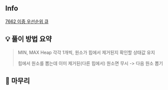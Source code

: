 ## Info
[7662 이중 우선순위 큐](https://www.acmicpc.net/problem/7662)

## 💡 풀이 방법 요약
> MIN, MAX Heap 각각 1개씩, 원소가 힙에서 제거된지 확인할 상태값 유지
> 
> 힙에서 원소를 뽑는데 이미 제거된(다른 힙에서) 원소면 무시 -> 다음 원소 뽑기

## 🙂 마무리

